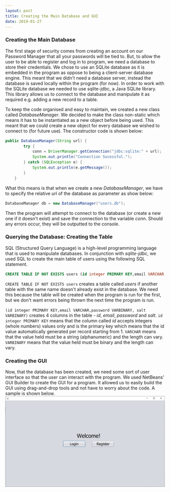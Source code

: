 ```yaml
---
layout: post
title: Creating the Main Database and GUI
date: 2019-01-27
---
```


### Creating the Main Database
The first stage of security comes from creating an account on our Password Manager that all your passwords will be tied to. But, to allow the user to be able to register and log in to program, we need a database to store their credentials. We chose to use an SQLite database as it is embedded in the program as oppose to being a client-server database engine. This meant that we didn't need a database server, instead the database is saved locally within the program (for now). In order to work with the SQLite database we needed to use sqlite-jdbc, a Java SQLite library. This library allows us to connect to the database and manipulate it as required e.g. adding a new record to a table.

To keep the code organised and easy to maintain, we created a new class called *DatabaseManager*. We decided to make the class non-static which means it has to be instantiated as a new object before being used. This meant that we could create a new object for every database we wished to connect to (for future use). The constructor code is shown below:
```java
public DatabaseManager(String url) {
        try {
            conn = DriverManager.getConnection("jdbc:sqlite:" + url);
            System.out.println("Connection Sucessful.");
        } catch (SQLException e) {
            System.out.println(e.getMessage());
        }
    }
```
What this means is that when we create a new *DatabaseManager*, we have to specify the relative url of the database as parameter as show below:
```java
DatabaseManager db = new DatabaseManager("users.db");
```
Then the program will attempt to connect to the database (or create a new one if it doesn't exist) and save the connection to the variable *conn*. Should any errors occur, they will be outputted to the console.
### Querying the Database: Creating the Table
SQL (Structured Query Language) is a high-level programming language that is used to manipulate databases. In conjunction with *sqlite-jdbc*, we used SQL to create the main table of users using the following SQL statement.
```SQL
CREATE TABLE IF NOT EXISTS users (id integer PRIMARY KEY,email VARCHAR,password VARBINARY, salt VARBINARY)
```
`CREATE TABLE IF NOT EXISTS users` creates a table called *users* if another table with the same name doesn't already exist in the database. We need this because the table will be created when the program is run for the first, but we don't want errors being thrown the next time the program is run.

`(id integer PRIMARY KEY,email VARCHAR,password VARBINARY, salt VARBINARY)` creates 4 columns in the table - *id*, *email*, *password* and *salt*.
`id integer PRIMARY KEY` means that the column called *id* accepts integers (whole numbers) values only and is the primary key which means that the id value automatically generated per record starting from 1.
`VARCHAR` means that the value held must be a string (alphanumeric) and the length can vary.
`VARBINARY` means that the value held must be binary and the length can vary.
### Creating the GUI
Now, that the database has been created, we need some sort of user interface so that the user can interact with the program. We used NetBeans' GUI Builder to create the GUI for a program. It allowed us to easily build the GUI using drag-and-drop tools and not have to worry about the code. A sample is shown below.
![enter image description here](https://raw.githubusercontent.com/Scriptle/PasswordManager/master/images/GUI.png)

